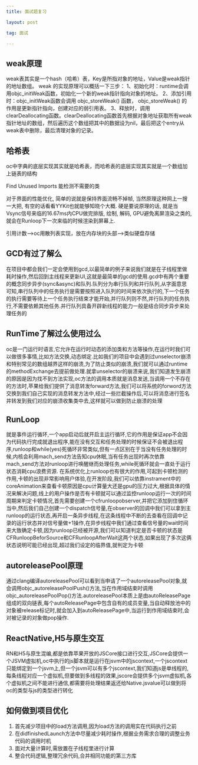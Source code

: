 ```yaml
---
title: 面试题复习

layout: post

tag: 面试

---
```

## weak原理
weak表其实是一个hash（哈希）表，Key是所指对象的地址，Value是weak指针的地址数组。
weak 的实现原理可以概括一下三步：
1、初始化时：runtime会调用objc_initWeak函数，初始化一个新的weak指针指向对象的地址。
2、添加引用时：objc_initWeak函数会调用 objc_storeWeak() 函数， objc_storeWeak() 的作用是更新指针指向，创建对应的弱引用表。
3、释放时，调用clearDeallocating函数。clearDeallocating函数首先根据对象地址获取所有weak指针地址的数组，然后遍历这个数组把其中的数据设为nil，最后把这个entry从weak表中删除，最后清理对象的记录。 

## 哈希表
oc中字典的底层实现其实就是哈希表，而哈希表的底层实现其实就是一个数组加上链表的结构 
 

Find Unused Imports  能检测不需要的类


对于界面的性能优化, 简单的说就是保持界面流畅不掉帧, 当然原理这种网上一搜一大把, 有空的话看看YYKit也就能够知晓个大概. 硬是要说原理的话, 就是当Vsync信号来临的16.67ms内CPU做完排版, 绘制, 解码, GPU避免离屏渲染之类的, 就会在Runloop下一次来临的时候渲染到屏幕上.


引用计数——>oc用散列表实现，放在内存块的头部—>类似硬盘存储

## GCD有过了解么

在项目中都会我们一定会使用到gcd,以最简单的例子来说我们就是在子线程里做耗时操作,然后回到主线程来更新UI,这就是最简单的gcd的使用.gcd中有两个重要的概念同步异步(sync&async)和队列.队列分为串行队列和并行队列,从字面意思可知,串行队列中的任务执行是需要按照进入队列的时间来依次执行的,下一个任务的执行需要等待上一个任务执行结束才能开始,并行队列则不然,并行队列的任务执行,不需要依赖其他任务.并行队列具备开辟新线程的能力一般是结合同步异步来处理任务的

## RunTime了解过么使用过么
oc是一门运行时语言,它允许在运行时动态的添加类和方法等操作,在运行时我们可以做很多事情,比如方法交换,动态绑定.比如我们的项目中会遇到过unselector崩溃和特别常见的数组越界这样的崩溃,为了防止类似的崩溃,我们就可以通过runtime的methodExchange去提前做处理.就拿unselector的崩溃来说,我们知道发生崩溃的原因是因为找不到方法实现,oc方法的调用本质就是消息发送,当调用一个不存在的方法时,苹果给我们提供了消息转发forward方法,我们可以将系统的forword方法交换到我们自己实现的消息转发方法中,经过一些拦截操作后,可以将消息进行签名并转发到我们对应的崩溃收集类中去,这样就可以做到防止崩溃的处理

## RunLoop
就是事件运行循环,一个app启动后就开启主运行循环,它的作用是保证app不会因为代码执行完成就退出程序,能在没有交互和任务处理的时候保证不会被退出程序,runloop和while(yes)死循环非常类似,但有一点区别在于当没有任务处理的时候,内核会利用mach_send方法告知cpu休眠,当有任务出现时再次依靠mach_send方法对runloop进行唤醒继而处理任务,while死循环就会一直处于运行状态消耗cpu浪费资源.
在系统优化上runloop也有很大的作用,可起到卡顿检测的作用,卡顿的出现非常影响用户体验,在开发阶段,我们可以依靠instrament中的coreAnimation来查看卡顿原因是cpu计算量大还是gpu的压力过大,根据具体的情况来解决问题,线上的用户操作是否有卡顿就可以通过监控runloop运行一次的时间周期来判定卡顿情况,首先需要创建一个cfrunloopobserver,并把它添加到住循环当中,然后我们自己创建一个dispatch信号量,在observer的回调中我们可以拿到主runloop的运行状态,再开启一条异步线程,在这条线程中不断的去查看在回调中记录的运行状态并对信号量做+1操作,在异步线程中我们通过查看信号量的wait时间来大致确定卡顿,因为runloop已经被开源,我们可以知道判定是否卡顿的状态是CFRunloopBeforSource和CFRunloopAfterWait这两个状态,如果出现了多次这俩状态说明可能已经出现,超过我们设定的临界值,就判定为卡顿

## autoreleasePool原理
通过clang编译autoreleasePool可以看到当申请了一个autoreleasePool对象,就会调用objc_autoreleasePoolPush()方法,当在作用域结束时调用objc_autoreleasePoolPop()方法.autoreleasePool本质上是由autoReleasePage组成的双向链表,每个autoReleasePage中包含自有的成员变量,当自动释放池中的对象被release标记时,就会加入到autoReleasePage中,当运行到作用域结束时,会对被记录的对象做pop操作.

## ReactNative,H5与原生交互
RN和H5与原生混编,都是依靠苹果开放的JSCore接口进行交互,JSCore会提供一个JSVM虚拟机,oc中执行的js脚本就是运行在jsvm中的jscontext,一个jscontext只能绑定到一个jsvm上,但一个jsvm可以有多个jscontext,我们知道js是单线程的,每条线程对应一个虚拟机,但要做到多线程的效果,jscore会提供多个jsvm虚拟机,各个虚拟机之间不能进行通信,都需要将处理结果返还给Native.jsvalue可以做到将oc的类型与js的类型进行转化

## 如何做到项目优化
1. 首先减少项目中的load方法调用,因为load方法的调用实在代码执行之前
2. 在didfinishedLaunch方法中尽量减少耗时操作,根据业务需求合理的调整业务代码的调用时机
3. 面对大量计算时,需放置在子线程里进行计算
4. 整合代码逻辑,整理冗余代码,合并相同功能的第三方库
